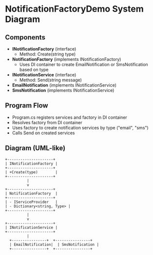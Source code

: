 # NotificationFactoryDemo System Diagram

## Components

- **INotificationFactory** (interface)
  - Method: Create(string type)
- **NotificationFactory** (implements INotificationFactory)
  - Uses DI container to create EmailNotification or SmsNotification based on type
- **INotificationService** (interface)
  - Method: Send(string message)
- **EmailNotification** (implements INotificationService)
- **SmsNotification** (implements INotificationService)

## Program Flow

- Program.cs registers services and factory in DI container
- Resolves factory from DI container
- Uses factory to create notification services by type ("email", "sms")
- Calls Send on created services

## Diagram (UML-like)

```
+---------------------+
| INotificationFactory |
+---------------------+
| +Create(type)        |
+---------------------+
          |
          v
+---------------------+
| NotificationFactory  |
+---------------------+
| - IServiceProvider   |
| - Dictionary<string, Type> |
+---------------------+
          |
          v
+---------------------+
| INotificationService |
+---------------------+
          |
  +----------------+  +----------------+
  | EmailNotification|  | SmsNotification |
  +----------------+  +----------------+

